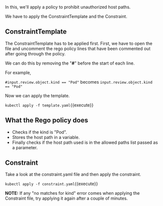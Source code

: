In this, we'll apply a policy to prohibit unauthorized host paths.

We have to apply the ConstraintTemplate and the Constraint.

## ConstraintTemplate
The ConstraintTemplate has to be applied first.
First, we have to open the file and uncomment the rego policy lines that have been commented out after going through the policy. 

We can do this by removing the "**#**" before the start of each line.

For example, 

`#input.review.object.kind == "Pod"` becomes `input.review.object.kind == "Pod"`

Now we can apply the template.

`kubectl apply -f template.yaml`{{execute}}

## What the Rego policy does
- Checks if the kind is "Pod".
- Stores the host path in a variable.
- Finally checks if the host path used is in the allowed paths list passed as a parameter.
 
## Constraint
Take a look at the constraint.yaml file and then apply the constraint.

`kubectl apply -f constraint.yaml`{{execute}}

**NOTE:** If any "no matches for kind" error comes when applying the Constraint file, try applying it again after a couple of minutes.


